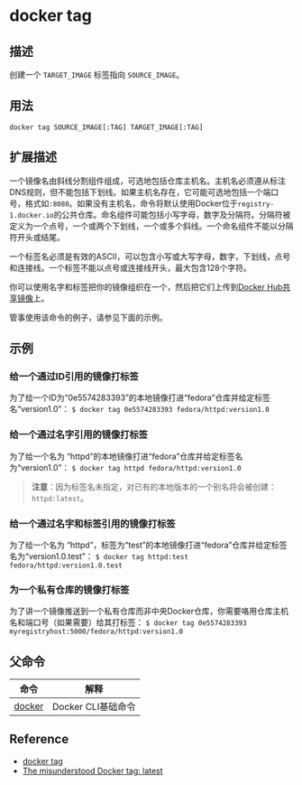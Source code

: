 # docker tag
## 描述
创建一个 `TARGET_IMAGE` 标签指向 `SOURCE_IMAGE`。 
## 用法
```
docker tag SOURCE_IMAGE[:TAG] TARGET_IMAGE[:TAG]
```
## 扩展描述
一个镜像名由斜线分割组件组成，可选地包括仓库主机名。主机名必须遵从标注DNS规则，但不能包括下划线。如果主机名存在，它可能可选地包括一个端口号，格式如`:8080`。如果没有主机名，命令将默认使用Docker位于`registry-1.docker.io`的公共仓库。命名组件可能包括小写字母，数字及分隔符。分隔符被定义为一个点号，一个或两个下划线，一个或多个斜线。一个命名组件不能以分隔符开头或结尾。

一个标签名必须是有效的ASCII，可以包含小写或大写字母，数字，下划线，点号和连接线。一个标签不能以点号或连接线开头，最大包含128个字符。

你可以使用名字和标签把你的镜像组织在一个，然后把它们上传到[Docker Hub共享镜像](https://docs.docker.com/get-started/part3/)上。

管事使用该命令的例子，请参见下面的示例。
## 示例
### 给一个通过ID引用的镜像打标签
为了给一个ID为“0e5574283393”的本地镜像打进“fedora”仓库并给定标签名“version1.0”：
`$ docker tag 0e5574283393 fedora/httpd:version1.0`
### 给一个通过名字引用的镜像打标签
为了给一个名为 “httpd”的本地镜像打进“fedora”仓库并给定标签名为“version1.0”：
`$ docker tag httpd fedora/httpd:version1.0`
> **注意**：因为标签名未指定，对已有的本地版本的一个别名将会被创建：`httpd:latest`。
### 给一个通过名字和标签引用的镜像打标签
为了给一个名为 “httpd”，标签为“test”的本地镜像打进“fedora”仓库并给定标签名为“version1.0.test”：
`$ docker tag httpd:test fedora/httpd:version1.0.test`
### 为一个私有仓库的镜像打标签
为了讲一个镜像推送到一个私有仓库而非中央Docker仓库，你需要咯用仓库主机名和端口号（如果需要）给其打标签：
`$ docker tag 0e5574283393 myregistryhost:5000/fedora/httpd:version1.0`
## 父命令
命令|解释
--------|--------
[docker](https://docs.docker.com/engine/reference/commandline/docker)|Docker CLI基础命令

## Reference
- [docker tag](https://docs.docker.com/engine/reference/commandline/tag/)
- [The misunderstood Docker tag: latest](https://medium.com/@mccode/the-misunderstood-docker-tag-latest-af3babfd6375#:~:text=Latest%20is%20just%20a%20tag%20with%20a%20special%20name.&text=%E2%80%9CLatest%E2%80%9D%20simply%20means%20%E2%80%9Cthe,build%20%2Dt%20marc%2Ftest%20.&text=sudo%20docker%20build%20%2Dt%20marc%2Ftest%20.,-sudo%20docker%20tag)